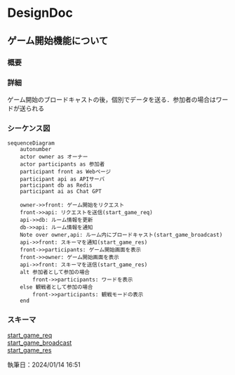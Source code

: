 # DesignDoc

## ゲーム開始機能について

### 概要

### 詳細

ゲーム開始のブロードキャストの後，個別でデータを送る．参加者の場合はワードが送られる

### シーケンス図

```mermaid
sequenceDiagram
    autonumber
    actor owner as オーナー
    actor participants as 参加者
    participant front as Webページ
    participant api as APIサーバ
    participant db as Redis
    participant ai as Chat GPT

    owner->>front: ゲーム開始をリクエスト
    front->>api: リクエストを送信(start_game_req)
    api->>db: ルーム情報を更新
    db->>api: ルーム情報を通知
    Note over owner,api: ルーム内にブロードキャスト(start_game_broadcast)
    api->>front: スキーマを通知(start_game_res)
    front->>participants: ゲーム開始画面を表示
    front->>owner: ゲーム開始画面を表示
    api->>front: スキーマを送信(start_game_res)
    alt 参加者として参加の場合
        front->>participants: ワードを表示
    else 観戦者として参加の場合
        front->>participants: 観戦モードの表示
    end
```

### スキーマ

[start_game_req](/docs/DesignDog/schema/06_ゲーム開始/start_game_req.json)  
[start_game_broadcast](/docs/DesignDog/schema/06_ゲーム開始/start_game_broadcast.json)  
[start_game_res](/docs/DesignDog/schema/06_ゲーム開始/start_game_res.json)

執筆日：2024/01/14 16:51
